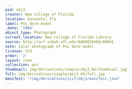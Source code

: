 ```yaml
---
pid: obj3
creator: New College of Florida
location: Sarasota, Fla
label: Pei dorm model
_date: '1964'
object_type: Photograph
current_location: New College of Florida Library
source: http://ncf.sobek.ufl.edu/AA00026460/00001
note: Color photograph of Pei dorm model.
license: CC0
order: '2'
layout: item
collection: pei
thumbnail: img/derivatives/simple/obj3_04/thumbnail.jpg
full: img/derivatives/simple/obj3_04/full.jpg
manifest: "/img/derivatives/iiif/obj3/manifest.json"
---
```

